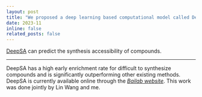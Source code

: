 ```yaml
---
layout: post
title: "We proposed a deep learning based computational model called DeepSA!"
date: 2023-11
inline: false
related_posts: false
---
```


[DeepSA](https://jcheminf.biomedcentral.com/articles/10.1186/s13321-023-00771-3) can predict the synthesis accessibility of compounds.

---

DeepSA has a high early enrichment rate for difficult to synthesize compounds and is significantly outperforming other existing methods. DeepSA is currently available online through the [*Bailab website*](https://bailab.siais.shanghaitech.edu.cn/deepsa). This work was done jointly by Lin Wang and me.

